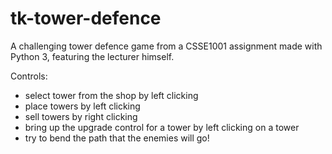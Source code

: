 # tk-tower-defence
A challenging tower defence game from a CSSE1001 assignment made with Python 3, featuring the lecturer himself.

Controls:

- select tower from the shop by left clicking
- place towers by left clicking
- sell towers by right clicking
- bring up the upgrade control for a tower by left clicking on a tower
- try to bend the path that the enemies will go!
